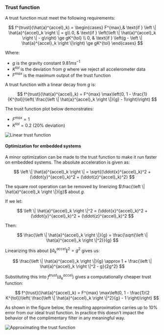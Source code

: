 ### Trust function

A trust function must meet the following requirements:

$$
f^{trust}(\hat{a}^{accel}_k) = 
\begin{cases}
    F^{max},& \text{if } \left \| \hat{a}^{accel}_k \right \| = g\\
    0,      & \text{if } \left(\left \| \hat{a}^{accel}_k \right \| - g\right) \ge gK^{tol} \\
    0,      & \text{if } \left(g - \left \| \hat{a}^{accel}_k \right \|\right) \ge gK^{tol} 
\end{cases}
$$

Where:

* $g$ is the gravity constant $9.81  ms^{-1}$
* $K^{tol}$ is the deviation from $g$ where we reject all accelerometer data
* $F^{max}$ is the maximum output of the trust function

A trust function with a linear decay from $g$ is:

$$
f^{trust}(\hat{a}^{accel}_k) = F^{max} \max\left(0,
1 - \frac{1}{K^{tol}}\left( \frac{\left \| \hat{a}^{accel}_k \right \|}{g} - 1\right)\right)
$$

The trust function plot below demonstrates:

* $F^{max} = 1$
* $K^{tol} = 0.2$ (20% deviation)

![Linear trust function](src/images/33_trustFunction.png)

#### Optimization for embedded systems

A minor optimization can be made to the trust function to make it run faster on embedded systems. The absolute acceleration is given as:

$$
\left \| \hat{a}^{accel}_k \right \| = \sqrt{(\ddot{x}^{accel}_k)^2 + (\ddot{y}^{accel}_k)^2 + (\ddot{z}^{accel}_k)^2}
$$

The square root operation can be removed by linerizing $\frac{\left \| \hat{a}^{accel}_k \right \|}{g}$ about $g$.

If we let:

$$
\left \| \hat{a}^{accel}_k \right \|^2 = (\ddot{x}^{accel}_k)^2 + (\ddot{y}^{accel}_k)^2 + (\ddot{z}^{accel}_k)^2
$$

Then:

$$
\frac{\left \| \hat{a}^{accel}_k \right \|}{g} = \frac{\sqrt{\left \| \hat{a}^{accel}_k \right \|^2}}{g}
$$

Linearizing this about $\left \| \hat{a}^{accel}_k \right \|^2 = g^2$ gives us:

$$
\frac{\left \| \hat{a}^{accel}_k \right \|}{g} \approx 1 + \frac{\left \| \hat{a}^{accel}_k \right \|^2 - g}{2g^2}
$$

Substituting this into $f^{trust}(\hat{a}^{accel}_k)$ gives a computationally cheaper trust function:

$$
f^{trust}(\hat{a}^{accel}_k) = F^{max} \max\left(0,
1 - \frac{1}{2 K^{tol}}\left( \frac{\left \| \hat{a}^{accel}_k \right \|^2}{g} - 1 \right)\right)
$$

As shown in the figure below, the resulting approximation carries up to 10% error from our ideal trust function. In practice this doesn't impact the behavior of the complimentary filter in any meaningful way.

![Approximating the trust function](src/images/33_optimized.png)




